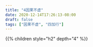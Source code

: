 ```yaml
---
title: "4因果不虚"
date: 2020-12-14T17:26:13-08:00
draft: false
tags: ["因果不虚", "四加行"] 
---
```



{{% children style="h2" depth="4" %}}

